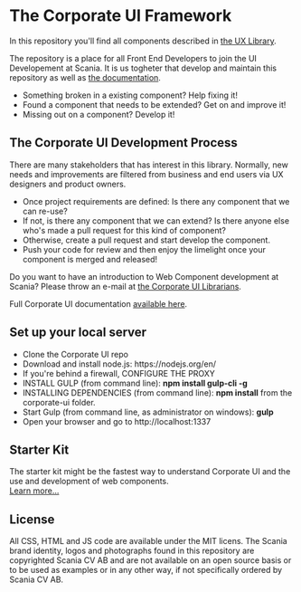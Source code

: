 <h1>The Corporate UI Framework</h1>

<p>In this repository you'll find all components described in <a href="https://scania.github.io/corporate-ui-docs/developer/">the UX Library</a>.</p>
<p>The repository is a place for all Front End Developers to join the UI Developement at Scania. It is us togheter that develop and maintain this repository as well as <a href="https://scania.github.io/corporate-ui-docs/">the documentation</a>.</p>
<ul>
	<li>Something broken in a existing component? Help fixing it!</li>
	<li>Found a component that needs to be extended? Get on and improve it!</li>
	<li>Missing out on a component? Develop it!</li>
</ul>

<h2>The Corporate UI Development Process</h2>
<p>There are many stakeholders that has interest in this library. Normally, new needs and improvements are filtered from business and end users via UX designers and product owners.</p>
<ul>
	<li>Once project requirements are defined: Is there any component that we can re-use?</li>
	<li>If not, is there any component that we can extend? Is there anyone else who's made a pull request for this kind of component?</li>
	<li>Otherwise, create a pull request and start develop the component.</li>
	<li>Push your code for review and then enjoy the limelight once your component is merged and released!</li>
</ul>

<p>Do you want to have an introduction to Web Component development at Scania? Please throw an e-mail at <a href="mailto:corporate-ui@scania.com">the Corporate UI Librarians</a>.</p>

<p>Full Corporate UI documentation <a href="https://scania.github.io/corporate-ui-docs/">available here</a>.</p>

<h2>Set up your local server</h2>
<ul>
<li>Clone the Corporate UI repo</li>
<li>Download and install node.js: https://nodejs.org/en/</li>
<li>If you're behind a firewall, CONFIGURE THE PROXY
<li>INSTALL GULP (from command line): <b>npm install gulp-cli -g</b></li>
<li>INSTALLING DEPENDENCIES (from command line): <b>npm install</b> from the corporate-ui folder.</li>
<li>Start Gulp (from command line, as administrator on windows): <b>gulp</b></li>
<li>Open your browser and go to http://localhost:1337</li>
</ul>
<h2>Starter Kit</h2>
<p>The starter kit might be the fastest way to understand Corporate UI and the use and development of web components.
<br>
<a href="https://github.com/Scania/corporate-ui/tree/master/src/starter-kit">Learn more...</a>



<h2>License</h2>
<p>All CSS, HTML and JS code are available under the MIT licens. The Scania brand identity, logos and photographs found in this repository are copyrighted Scania CV AB and are not available on an open source basis or to be used as examples or in any other way, if not specifically ordered by Scania CV AB.</p>
